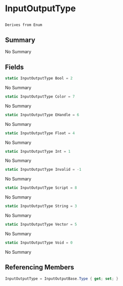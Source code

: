 # InputOutputType

## 
```c#
Derives from Enum
```

## Summary

No Summary
## Fields

```c#
static InputOutputType Bool = 2
```
No Summary
```c#
static InputOutputType Color = 7
```
No Summary
```c#
static InputOutputType EHandle = 6
```
No Summary
```c#
static InputOutputType Float = 4
```
No Summary
```c#
static InputOutputType Int = 1
```
No Summary
```c#
static InputOutputType Invalid = -1
```
No Summary
```c#
static InputOutputType Script = 8
```
No Summary
```c#
static InputOutputType String = 3
```
No Summary
```c#
static InputOutputType Vector = 5
```
No Summary
```c#
static InputOutputType Void = 0
```
No Summary
## Referencing Members

```c#
InputOutputType = InputOutputBase.Type { get; set; } 
```

